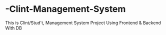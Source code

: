 # -Clint-Management-System
This is Clint/Stud't, Management System Project 
Using Frontend & Backend With DB

